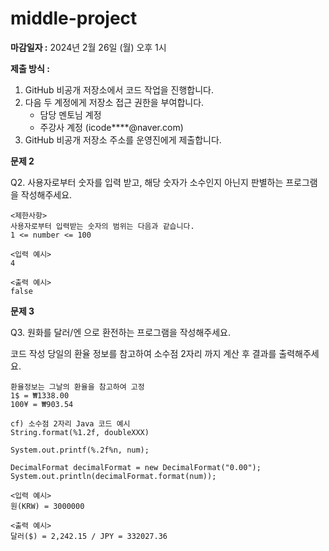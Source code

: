 # middle-project

**마감일자 :** 2024년 2월 26일 (월) 오후 1시

**제출 방식 :**

1. GitHub 비공개 저장소에서 코드 작업을 진행합니다.
2. 다음 두 계정에게 저장소 접근 권한을 부여합니다.
    * 담당 멘토님 계정
    * 주강사 계정 (icode****@naver.com)
3. GitHub 비공개 저장소 주소를 운영진에게 제출합니다.

**문제 2**

Q2. 사용자로부터 숫자를 입력 받고, 해당 숫자가 소수인지 아닌지 판별하는 프로그램을 작성해주세요.
```
<제한사항>
사용자로부터 입력받는 숫자의 범위는 다음과 같습니다. 
1 <= number <= 100

<입력 예시>
4

<출력 예시>
false
```

**문제 3**

Q3. 원화를 달러/엔 으로 환전하는 프로그램을 작성해주세요.

코드 작성 당일의 환율 정보를 참고하여 소수점 2자리 까지 계산 후 결과를 출력해주세요.

```
환율정보는 그날의 환율을 참고하여 고정 
1$ = ₩1338.00
100¥ = ₩903.54

cf) 소수점 2자리 Java 코드 예시
String.format(%1.2f, doubleXXX)

System.out.printf(%.2f%n, num); 

DecimalFormat decimalFormat = new DecimalFormat("0.00");
System.out.println(decimalFormat.format(num));
```

```
<입력 예시> 
원(KRW) = 3000000

<출력 예시>
달러($) = 2,242.15 / JPY = 332027.36
```
